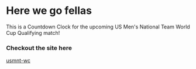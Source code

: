 # Here we go fellas

This is a Countdown Clock for the upcoming US Men's National Team World Cup Qualifying match!

### Checkout the site here

[usmnt-wc](https://ryan-hamblin.github.io/usmnt-wc/)
